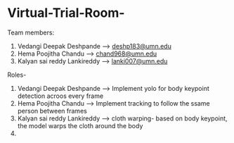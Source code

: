 # Virtual-Trial-Room-

Team members: 
1) Vedangi Deepak Deshpande --> deshp183@umn.edu  
2) Hema Poojitha Chandu --> chand968@umn.edu  
3) Kalyan sai reddy Lankireddy --> lanki007@umn.edu

Roles-
1) Vedangi Deepak Deshpande --> Implement yolo for body keypoint detection acroos every frame 
2) Hema Poojitha Chandu --> Implement tracking to follow the ssame person between frames 
3) Kalyan sai reddy Lankireddy --> cloth warping- based on body keypoint, the model warps the cloth around the body
4) 
